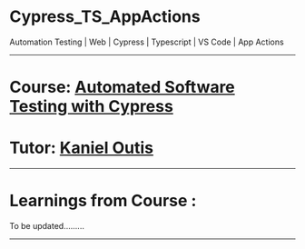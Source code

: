 # Cypress_TS_AppActions
Automation Testing | Web | Cypress | Typescript | VS Code | App Actions

------------------------------------------------------------------------------------------------------------------------
# Course: <a href="https://www.udemy.com/course/automated-testing-with-cypress/">Automated Software Testing with Cypress</a>

# Tutor: <a href="https://www.udemy.com/user/shinoku911/">Kaniel Outis</a>

------------------------------------------------------------------------------------------------------------------------
# Learnings from Course : 

To be updated.........

------------------------------------------------------------------------------------------------------------------------

